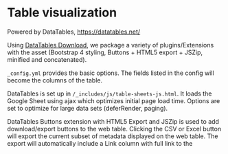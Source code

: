 # Table visualization

Powered by DataTables, https://datatables.net/ 

Using [DataTables Download](https://datatables.net/download/index), we package a variety of plugins/Extensions with the asset (Bootstrap 4 styling, Buttons + HTML5 export + JSZip, minified and concatenated).

`_config.yml` provides the basic options. 
The fields listed in the config will become the columns of the table.

DataTables is set up in `/_includes/js/table-sheets-js.html`. 
It loads the Google Sheet using ajax which optimizes initial page load time. 
Options are set to optimize for large data sets (deferRender, paging). 

DataTables Buttons extension with HTML5 Export and JSZip is used to add download/export buttons to the web table. 
Clicking the CSV or Excel button will export the current subset of metadata displayed on the web table. 
The export will automatically include a Link column with full link to the 
